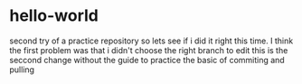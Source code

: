 # hello-world
second try of a practice repository
so lets see if i did it right this time. 
I think the first problem was that i didn't choose the right branch to edit
this is the seccond change without the guide to practice the basic of commiting and pulling
